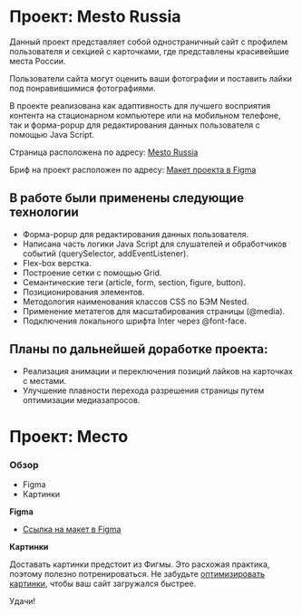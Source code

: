 # Проект: Mesto Russia

Данный проект представляет собой одностраничный сайт с профилем пользователя и секцией с карточками, где представлены красивейшие места России.

Пользователи сайта могут оценить ваши фотографии и поставить лайки под понравившимися фотографиями.

В проекте реализована как адаптивность для лучшего восприятия контента на стационарном компьютере или на мобильном телефоне, так и форма-popup для редактирования данных пользователя с помощью Java Script.

Страница расположена по адресу: [Mesto Russia](https://racio-begin.github.io/mesto/)

Бриф на проект расположен по адресу: [Макет проекта в Figma](https://www.figma.com/file/2cn9N9jSkmxD84oJik7xL7/JavaScript.-Sprint-4?node-id=0%3A1)

## В работе были применены следующие технологии

* Форма-popup для редактирования данных пользователя.
* Написана часть логики Java Script для слушателей и обработчиков событий (querySelector, addEventListener).
* Flex-box верстка.
* Построение сетки с помощью Grid.
* Семантические теги (article, form, section, figure, button).
* Позиционирования элементов.
* Методология наименования классов CSS по БЭМ Nested.
* Применение метатегов для масштабирования страницы (@media).
* Подключения локального шрифта Inter через @font-face.

## Планы по дальнейшей доработке проекта:

* Реализация анимации и переключения позиций лайков на карточках с местами.
* Улучшение плавности перехода разрешения страницы путем оптимизации медиазапросов.

# Проект: Место

### Обзор

* Figma
* Картинки

**Figma**

* [Ссылка на макет в Figma](https://www.figma.com/file/2cn9N9jSkmxD84oJik7xL7/JavaScript.-Sprint-4?node-id=0%3A1)

**Картинки**

Доставать картинки предстоит из Фигмы. Это расхожая практика, поэтому полезно потренироваться.
Не забудьте [оптимизировать картинки](https://tinypng.com/), чтобы ваш сайт загружался быстрее.

Удачи!

